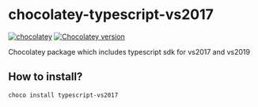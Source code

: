 # chocolatey-typescript-vs2017
[![chocolatey](https://img.shields.io/chocolatey/dt/typescript-vs2017-vs2019.svg)](https://chocolatey.org/packages/typescript-vs2017-vs2019)
[![Chocolatey version](https://img.shields.io/chocolatey/v/typescript-vs2017-vs2019.svg)](https://chocolatey.org/packages/typescript-vs2017-vs2019)


Chocolatey package which includes typescript sdk for vs2017 and vs2019
## How to install?
`choco install typescript-vs2017`

